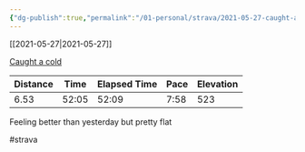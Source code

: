 ```yaml
---
{"dg-publish":true,"permalink":"/01-personal/strava/2021-05-27-caught-a-cold/"}
---
```



[[2021-05-27\|2021-05-27]]

[Caught a cold](https://www.strava.com/activities/5369246582)

| Distance | Time  | Elapsed Time | Pace | Elevation |
| -------- | ----- | ------------ | ---- | --------- |
| 6.53     | 52:05 | 52:09        | 7:58 | 523       |


Feeling better than yesterday but pretty flat

#strava
